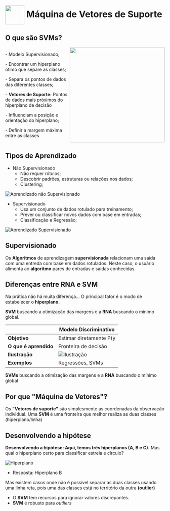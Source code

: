 <h1>
     <img align="center" width="60px" src="https://hermes.dio.me/courses/badge/dabc8205-4a91-473c-acbd-b310d8db3df2.png">
    <span> Máquina de Vetores de Suporte</span>
</h1>

## O que são SVMs?
<div style="display: flex; align-items: center;">
    <div style="flex: 1;">
        <p> - Modelo Supervisionado;</p>
        <p> - Encontrar um hiperplano ótimo que separe as classes;</p>
        <p> - Separa os pontos de dados das diferentes classes;</p>
        <p> - <strong>Vetores de Suporte:</strong> Pontos de dados mais próximos do hiperplano de decisão</p>
        <p> - Influenciam a posição e orientação do hiperplano;</p>
        <p> - Definir a margem máxima entre as classes</p>
    </div>
    <div style="flex: 1;">
        <img src="https://miro.medium.com/v2/resize:fit:640/format:webp/0*2-EExC6mYeEMvtrw.gif" width="300px">
    </div>
</div>

## Tipos de Aprendizado
- Não Supervisionado
    - Não requer rótulos;
    - Descobrir padrões, estruturas ou relações nos dados;
    - Clustering;

![Aprendizado não Supervisionado](https://stanford.edu/~shervine/teaching/cs-229/illustrations/k-means-pt.png?966cfdca69f0f27f4c37daad6f72e827)

- Supervisionado
    - Usa um conjunto de dados rotulado para treinamento;
    - Prever ou classificar novos dados com base em entradas;
    - Classificação e Regressão;

![Aprendizado Supervisionado](https://www.leansaude.com.br/wp-content/uploads/2022/03/Aprendizado-supervisionada.png)

## Supervisionado
Os **Algoritmos** de aprendizagem **supervisionada** relacionam uma saída com uma entreda com base em dados rotulados. Neste caso, o usuário alimenta ao **algoritmo** pares de entradas e saídas conhecidas.

## Diferenças entre RNA e SVM
Na prática não há muita diferença... O principal fator é o modo de estabelecer o **hiperplano.**

**SVM** buscando a otimização das margens e a **RNA** buscando o mínimo global.

|       | Modelo Discriminativo |
|-------|-----------------------|
|**Objetivo**| Estimar diretamente P(y|x) |
|**O que é aprendido** | Fronteira de decisão |
|**Ilustração** | ![Ilustração](https://analisemacro.com.br/wp-content/uploads/2023/10/svm1.jpeg) |
| **Exemplos** | Regressões, SVMs |

**SVMs** buscando a otimização das margens e a **RNA** buscando o mínimo global

## Por que "Máquina de Vetores"?
Os **"Vetores de suporte"** são simplesmente as coordenadas da observação individual. Uma **SVM** é uma fronteira que melhor realiza as duas classes (hiperplano/linha)

## Desenvolvendo a hipótese
**Desenvolvendo a hipótese: Aqui, temos três hiperplanos (A, B e C).** Mas qual o hiperplano certo para classificar estrela e círculo?

![Hiperplano](https://www.codigofluente.com.br/wp-content/uploads/2019/06/SVM02.png)

- Resposta: Hiperplano B

Mas existem casos onde não é possivel separar as duas classes usando uma linha reta, pois uma das classes está no território da outra **(outlier)**
- O **SVM** tem recursos para ignorar valores discrepantes.
- **SVM** é robusto para *outliers*

